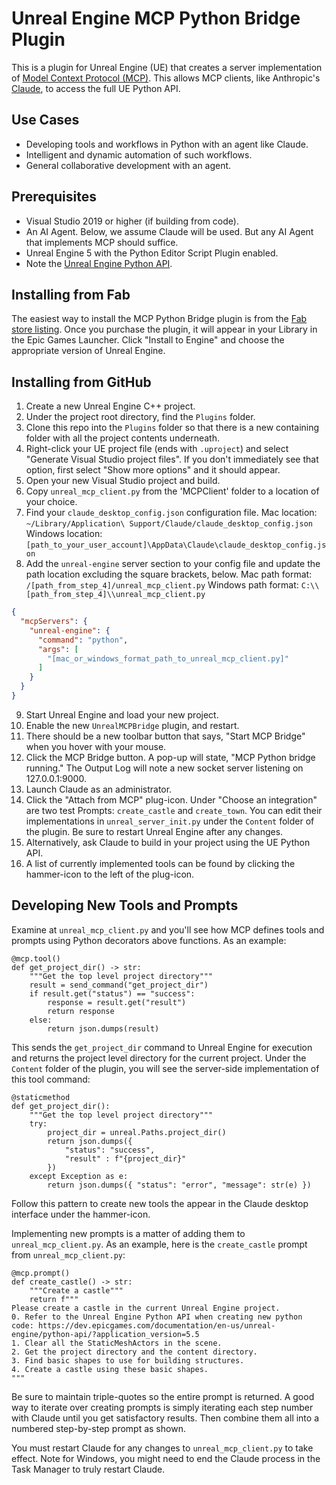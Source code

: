 # Unreal Engine MCP Python Bridge Plugin

This is a plugin for Unreal Engine (UE) that creates a server implementation of [Model Context Protocol (MCP)](https://modelcontextprotocol.io/introduction).
This allows MCP clients, like Anthropic's [Claude](https://claude.ai/), to access the full UE Python API.

## Use Cases

- Developing tools and workflows in Python with an agent like Claude.
- Intelligent and dynamic automation of such workflows.
- General collaborative development with an agent.

## Prerequisites

- Visual Studio 2019 or higher (if building from code).
- An AI Agent. Below, we assume Claude will be used. But any AI Agent that implements MCP should suffice.
- Unreal Engine 5 with the Python Editor Script Plugin enabled.
- Note the [Unreal Engine Python API](https://dev.epicgames.com/documentation/en-us/unreal-engine/python-api/?application_version=5.5).

## Installing from Fab

The easiest way to install the MCP Python Bridge plugin is from the [Fab store listing](https://www.fab.com/listings/0167ac03-47b5-4a08-b68f-5d54ab7b208e). Once you purchase the plugin, it will appear in your Library in the Epic Games Launcher. Click "Install to Engine" and choose the appropriate version of Unreal Engine.

## Installing from GitHub

1. Create a new Unreal Engine C++ project.
2. Under the project root directory, find the `Plugins` folder.
3. Clone this repo into the `Plugins` folder so that there is a new containing folder with all the project contents underneath.
4. Right-click your UE project file (ends with `.uproject`) and select "Generate Visual Studio project files". If you don't immediately see that option, first select "Show more options" and it should appear.
5. Open your new Visual Studio project and build.
6. Copy `unreal_mcp_client.py` from the 'MCPClient' folder to a location of your choice.
7. Find your `claude_desktop_config.json` configuration file.
Mac location: `~/Library/Application\ Support/Claude/claude_desktop_config.json`
Windows location: `[path_to_your_user_account]\AppData\Claude\claude_desktop_config.json`
8. Add the `unreal-engine` server section to your config file and update the path location excluding the square brackets, below.
Mac path format: `/[path_from_step_4]/unreal_mcp_client.py`
Windows path format: `C:\\[path_from_step_4]\\unreal_mcp_client.py`
```json
{
  "mcpServers": {
    "unreal-engine": {
      "command": "python",
      "args": [
        "[mac_or_windows_format_path_to_unreal_mcp_client.py]"
      ]
    } 
  }
}
```
9. Start Unreal Engine and load your new project.
10. Enable the new `UnrealMCPBridge` plugin, and restart.
11. There should be a new toolbar button that says, "Start MCP Bridge" when you hover with your mouse.
12. Click the MCP Bridge button. A pop-up will state, "MCP Python bridge running." The Output Log will note a new socket server listening on 127.0.0.1:9000.
13. Launch Claude as an administrator.
14. Click the "Attach from MCP" plug-icon. Under "Choose an integration" are two test Prompts: `create_castle` and `create_town`. You can edit their implementations in `unreal_server_init.py` under the `Content` folder of the plugin. Be sure to restart Unreal Engine after any changes.
15. Alternatively, ask Claude to build in your project using the UE Python API.
16. A list of currently implemented tools can be found by clicking the hammer-icon to the left of the plug-icon.

## Developing New Tools and Prompts

Examine at `unreal_mcp_client.py` and you'll see how MCP defines tools and prompts using Python decorators above functions. As an example:

```
@mcp.tool()
def get_project_dir() -> str:
    """Get the top level project directory"""
    result = send_command("get_project_dir")
    if result.get("status") == "success":
        response = result.get("result")
        return response
    else:
        return json.dumps(result)
```

This sends the `get_project_dir` command to Unreal Engine for execution and returns the project level directory for the current project. Under the `Content` folder of the plugin, you will see the server-side implementation of this tool command:

```
@staticmethod
def get_project_dir():
    """Get the top level project directory"""
    try:
        project_dir = unreal.Paths.project_dir()
        return json.dumps({
            "status": "success",
            "result" : f"{project_dir}"
        })
    except Exception as e:
        return json.dumps({ "status": "error", "message": str(e) })
``` 

Follow this pattern to create new tools the appear in the Claude desktop interface under the hammer-icon.

Implementing new prompts is a matter of adding them to `unreal_mcp_client.py`. As an example, here is the `create_castle` prompt from `unreal_mcp_client.py`:

```
@mcp.prompt()
def create_castle() -> str:
    """Create a castle"""
    return f"""
Please create a castle in the current Unreal Engine project.
0. Refer to the Unreal Engine Python API when creating new python code: https://dev.epicgames.com/documentation/en-us/unreal-engine/python-api/?application_version=5.5
1. Clear all the StaticMeshActors in the scene.
2. Get the project directory and the content directory.
3. Find basic shapes to use for building structures.
4. Create a castle using these basic shapes.
"""
```

Be sure to maintain triple-quotes so the entire prompt is returned. A good way to iterate over creating prompts is simply iterating each step number with Claude until you get satisfactory results. Then combine them all into a numbered step-by-step prompt as shown.

You must restart Claude for any changes to `unreal_mcp_client.py` to take effect. Note for Windows, you might need to end the Claude process in the Task Manager to truly restart Claude.
